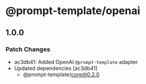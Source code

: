 # @prompt-template/openai

## 1.0.0

### Patch Changes

- ac3db41: Added OpenAI `@prompt-template` adapter
- Updated dependencies [ac3db41]
  - @prompt-template/core@0.2.0

